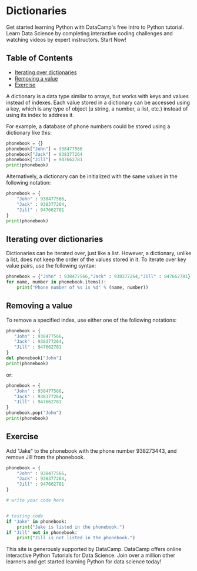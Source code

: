 # Dictionaries

Get started learning Python with DataCamp's free Intro to Python tutorial.
Learn Data Science by completing interactive coding challenges and watching videos by expert instructors.
Start Now!

## Table of Contents

<!-- START doctoc generated TOC please keep comment here to allow auto update -->
<!-- DON'T EDIT THIS SECTION, INSTEAD RE-RUN doctoc TO UPDATE -->

- [Iterating over dictionaries](#iterating-over-dictionaries)
- [Removing a value](#removing-a-value)
- [Exercise](#exercise)

<!-- END doctoc generated TOC please keep comment here to allow auto update -->

A dictionary is a data type similar to arrays, but works with keys and values instead of indexes.
Each value stored in a dictionary can be accessed using a key,
which is any type of object (a string, a number, a list, etc.)
instead of using its index to address it.

For example, a database of phone numbers could be stored using a dictionary like this:

```python
phonebook = {}
phonebook["John"] = 938477566
phonebook["Jack"] = 938377264
phonebook["Jill"] = 947662781
print(phonebook)
```

Alternatively, a dictionary can be initialized with the same values in the following notation:

```python
phonebook = {
    "John" : 938477566,
    "Jack" : 938377264,
    "Jill" : 947662781
}
print(phonebook)
```

## Iterating over dictionaries

Dictionaries can be iterated over, just like a list.
However, a dictionary, unlike a list, does not keep the order of the values stored in it.
To iterate over key value pairs, use the following syntax:

```python
phonebook = {"John" : 938477566,"Jack" : 938377264,"Jill" : 947662781}
for name, number in phonebook.items():
    print("Phone number of %s is %d" % (name, number))
```

## Removing a value

To remove a specified index, use either one of the following notations:

```python
phonebook = {
   "John" : 938477566,
   "Jack" : 938377264,
   "Jill" : 947662781
}
del phonebook["John"]
print(phonebook)
```

or:

```python
phonebook = {
   "John" : 938477566,
   "Jack" : 938377264,
   "Jill" : 947662781
}
phonebook.pop("John")
print(phonebook)
```

## Exercise

Add "Jake" to the phonebook with the phone number 938273443,
and remove Jill from the phonebook.

```python
phonebook = {
    "John" : 938477566,
    "Jack" : 938377264,
    "Jill" : 947662781
}

# write your code here


# testing code
if "Jake" in phonebook:
    print("Jake is listed in the phonebook.")
if "Jill" not in phonebook:
    print("Jill is not listed in the phonebook.")
```

This site is generously supported by DataCamp.
DataCamp offers online interactive Python Tutorials for Data Science.
Join over a million other learners and get started learning Python for data science today!
